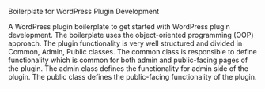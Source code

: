 Boilerplate for WordPress Plugin Development

A WordPress plugin boilerplate to get started with WordPress plugin development. The boilerplate uses the object-oriented programming (OOP) approach. The plugin functionality is very well structured and divided in Common, Admin, Public classes. The common class is responsible to define functionality which is common for both admin and public-facing pages of the plugin. The admin class defines the functionality for admin side of the plugin. The public class defines the public-facing functionality of the plugin.   
